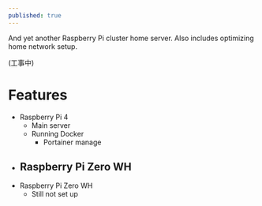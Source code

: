 ```yaml
---
published: true
---
```

And yet another Raspberry Pi cluster home server. Also includes optimizing home network setup.

(工事中)

# Features
- Raspberry Pi 4
	- Main server
	- Running Docker
		- Portainer manage
- Raspberry Pi Zero WH
	- 
- Raspberry Pi Zero WH
	- Still not set up
<!--stackedit_data:
eyJoaXN0b3J5IjpbLTU3MzM1ODI5MF19
-->